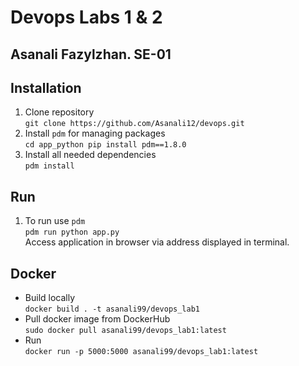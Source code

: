 # Devops Labs 1 & 2
## Asanali Fazylzhan. SE-01
## Installation
1. Clone repository<br/>
`git clone https://github.com/Asanali12/devops.git`
2. Install `pdm` for managing packages<br/>
`cd app_python
pip install pdm==1.8.0`
3. Install all needed dependencies<br/>
`pdm install`
## Run
1. To run use `pdm`<br/>
`pdm run python app.py`<br/>
Access application in browser via address displayed in terminal.
## Docker
- Build locally <br/>
`docker build . -t asanali99/devops_lab1`
- Pull docker image from DockerHub<br/>
`sudo docker pull asanali99/devops_lab1:latest`
- Run<br/>
`docker run -p 5000:5000 asanali99/devops_lab1:latest`
